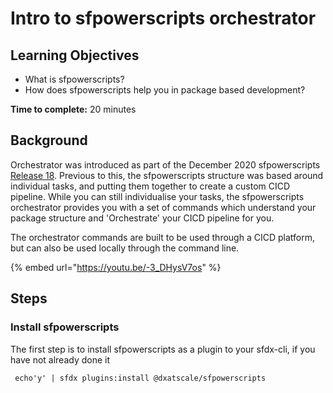 # Intro to sfpowerscripts orchestrator

## **Learning Objectives**

* What is sfpowerscripts?
* How does sfpowerscripts help you in package based development?

**Time to complete:** 20 minutes

## Background

Orchestrator was introduced as part of the December 2020 sfpowerscripts [Release 18](https://github.com/Accenture/sfpowerscripts/releases/tag/Release\_18). Previous to this, the sfpowerscripts structure was based around individual tasks, and putting them together to create a custom CICD pipeline. While you can still individualise your tasks, the sfpowerscripts orchestrator provides you with a set of commands which understand your package structure and 'Orchestrate' your CICD pipeline for you.

The orchestrator commands are built to be used through a CICD platform, but can also be used locally through the command line.

{% embed url="https://youtu.be/-3_DHysV7os" %}

## **Steps**

### **Install sfpowerscripts**

The first step is to install sfpowerscripts as a plugin to your sfdx-cli, if you have not already done it

```
 echo'y' | sfdx plugins:install @dxatscale/sfpowerscripts
```

